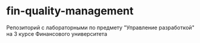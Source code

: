 # fin-quality-management
Репозиторий с лабораторными по предмету "Управление разработкой" на 3 курсе Финансового университета
